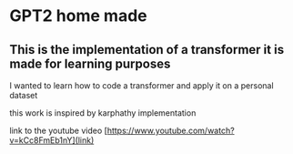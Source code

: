 # GPT2 home made

## This is the implementation of a transformer it is made for learning purposes 

I wanted to learn how to code a transformer and apply it on a personal dataset

this work is inspired by karphathy implementation 


link to the youtube video [https://www.youtube.com/watch?v=kCc8FmEb1nY](link)
  
